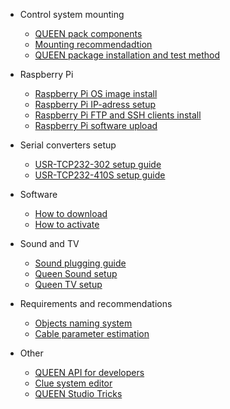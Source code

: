 - Control system mounting  

  - [QUEEN pack components](queen_pack)    
  - [Mounting recommendadtion](cs_mount)
  - [QUEEN package installation and test method](cs_check)

- Raspberry Pi

  - [Raspberry Pi OS image install](rpi_image_upload)  
  - [Raspberry Pi IP-adress setup](rpi_ip_setup) 
  - [Raspberry Pi FTP and SSH clients install](rpi_ftp_ssh_setup)  
  - [Raspberry Pi software upload](rpi_soft_install)

- Serial converters setup

  - [USR-TCP232-302 setup guide](hw_setup_usr_tcp232_302)  
  - [USR-TCP232-410S setup guide](hw_setup_usr_tcp232_410s)

- Software

  - [How to download](queen_software)
  - [How to activate](queen_software_activate)

- Sound and TV

  - [Sound plugging guide](hw_plug_sound)
  - [Queen Sound setup](soft_queen_sound)
  - [Queen TV setup](soft_queen_tv)

- Requirements and recommendations

  - [Objects naming system](reqs_object_naming)
  - [Cable parameter estimation](reqs_cable_cut)

- Other

  - [QUEEN API for developers](dev_api)
  - [Clue system editor](soft_studio_clues)
  - [QUEEN Studio Tricks](soft_studio_tricks)
